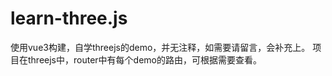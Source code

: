 # learn-three.js
使用vue3构建，自学threejs的demo，并无注释，如需要请留言，会补充上。
项目在threejs中，router中有每个demo的路由，可根据需要查看。


